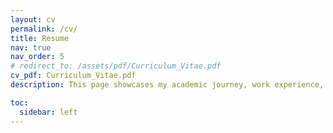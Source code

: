 ```yaml
---
layout: cv
permalink: /cv/
title: Resume
nav: true
nav_order: 5
# redirect_to: /assets/pdf/Curriculum_Vitae.pdf
cv_pdf: Curriculum_Vitae.pdf
description: This page showcases my academic journey, work experience, and research interests. For collaborations or inquiries, feel free to connect with me.

toc:
  sidebar: left
---
```


<!-- to link the cv present in the asset folder -->
<!-- <meta http-equiv="refresh" content="0; url={{ site.baseurl }}/assets/pdf/Curriculum_Vitae.pdf">
<script>window.location.href = "{{ site.baseurl }}/assets/pdf/Curriculum_Vitae.pdf";</script> -->